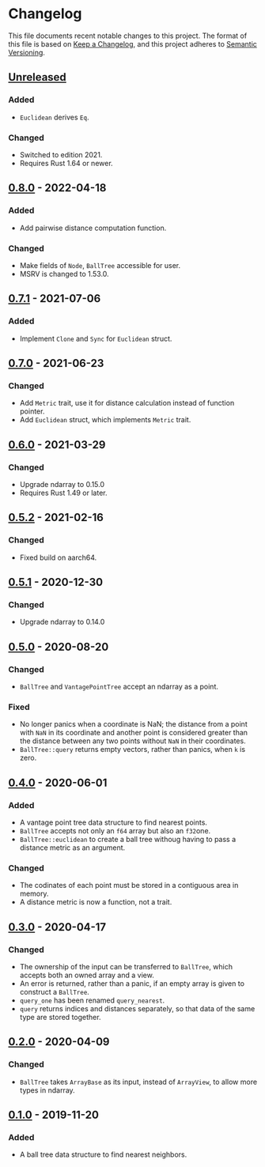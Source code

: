 # Changelog

This file documents recent notable changes to this project. The format of this
file is based on [Keep a Changelog](https://keepachangelog.com/en/1.0.0/), and
this project adheres to [Semantic
Versioning](https://semver.org/spec/v2.0.0.html).

## [Unreleased]

### Added

- `Euclidean` derives `Eq`.

### Changed

- Switched to edition 2021.
- Requires Rust 1.64 or newer.

## [0.8.0] - 2022-04-18

### Added

- Add pairwise distance computation function.

### Changed

- Make fields of `Node`, `BallTree` accessible for user.
- MSRV is changed to 1.53.0.

## [0.7.1] - 2021-07-06

### Added

- Implement `Clone` and `Sync` for `Euclidean` struct.

## [0.7.0] - 2021-06-23

### Changed

- Add `Metric` trait, use it for distance calculation instead of function pointer.
- Add `Euclidean` struct, which implements `Metric` trait.

## [0.6.0] - 2021-03-29

### Changed

- Upgrade ndarray to 0.15.0
- Requires Rust 1.49 or later.

## [0.5.2] - 2021-02-16

### Changed

- Fixed build on aarch64.

## [0.5.1] - 2020-12-30

### Changed

- Upgrade ndarray to 0.14.0

## [0.5.0] - 2020-08-20

### Changed

- `BallTree` and `VantagePointTree` accept an ndarray as a point.

### Fixed

- No longer panics when a coordinate is NaN; the distance from a point with
  `NaN` in its coordinate and another point is considered greater than the
  distance between any two points without `NaN` in their coordinates.
- `BallTree::query` returns empty vectors, rather than panics, when `k` is zero.

## [0.4.0] - 2020-06-01

### Added

- A vantage point tree data structure to find nearest points.
- `BallTree` accepts not only an `f64` array but also an `f32`one.
- `BallTree::euclidean` to create a ball tree withoug having to pass a distance
  metric as an argument.

### Changed

- The codinates of each point must be stored in a contiguous area in memory.
- A distance metric is now a function, not a trait.

## [0.3.0] - 2020-04-17

### Changed

- The ownership of the input can be transferred to `BallTree`, which accepts
  both an owned array and a view.
- An error is returned, rather than a panic, if an empty array is given to
  construct a `BallTree`.
- `query_one` has been renamed `query_nearest`.
- `query` returns indices and distances separately, so that data of the same
  type are stored together.

## [0.2.0] - 2020-04-09

### Changed

- `BallTree` takes `ArrayBase` as its input, instead of `ArrayView`, to allow
  more types in ndarray.

## [0.1.0] - 2019-11-20

### Added

- A ball tree data structure to find nearest neighbors.

[Unreleased]: https://github.com/petabi/petal-neighbors/compare/0.8.0...main
[0.8.0]: https://github.com/petabi/petal-neighbors/compare/0.7.1...0.8.0
[0.7.1]: https://github.com/petabi/petal-neighbors/compare/0.7.0...0.7.1
[0.7.0]: https://github.com/petabi/petal-neighbors/compare/0.6.0...0.7.0
[0.6.0]: https://github.com/petabi/petal-neighbors/compare/0.5.2...0.6.0
[0.5.2]: https://github.com/petabi/petal-neighbors/compare/0.5.0...0.5.2
[0.5.1]: https://github.com/petabi/petal-neighbors/compare/0.5.0...0.5.1
[0.5.0]: https://github.com/petabi/petal-neighbors/compare/0.4.0...0.5.0
[0.4.0]: https://github.com/petabi/petal-neighbors/compare/0.3.0...0.4.0
[0.3.0]: https://github.com/petabi/petal-neighbors/compare/0.2.0...0.3.0
[0.2.0]: https://github.com/petabi/petal-neighbors/compare/0.1.0...0.2.0
[0.1.0]: https://github.com/petabi/petal-neighbors/tree/0.1.0
